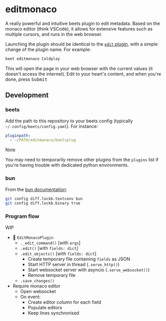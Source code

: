 # editmonaco

A really powerful and intuitive beets plugin to edit metadata.
Based on the monaco editor (think VSCode), it allows for extensive features such as multiple cursors, and runs in the web browser.

Launching the plugin should be identical to the [`edit` plugin](https://beets.readthedocs.io/en/latest/plugins/edit.html), with a simple change of the plugin name.
For example:

```bash
beet editmonaco Coldplay
```

This will open the page in your web browser with the current values (it doesn't access the internet).
Edit to your heart's content, and when you're done, press <kbd>Submit</kbd>


## Development

### beets

Add the path to this repository to your beets config (typically `~/.config/beets/config.yaml`). For instance:

```yaml
pluginpath:
  - ~/PATH/editmonaco/beetsplug
```

> [!NOTE]
> You may need to temporarily remove other plugins from the `plugins` list if you're having trouble with dedicated python environments.

### bun

From the [bun documentation](https://bun.sh/docs/install/lockfile):

```bash
git config diff.lockb.textconv bun
git config diff.lockb.binary true
```

### Program flow

WIP

- 󰌠 `EditMonacoPlugin`
  - `._edit_command()` [with `args`]
  - `.edit()` [with `fields: dict`]
  - `.edit_objects()` [with `fields: dict`]
    - Create temporary file containing `fields` as JSON
    - Start HTTP server in thread (`.serve_http()`)
    - Start websocket server with asyncio (`.serve_websocket()`)
    - Remove temporary file
  - `.save_changes()`
- Require monaco editor
  - Open websocket
  - On event:
    - Create editor column for each field
    - Populate editors
    - Keep lines synchronised
